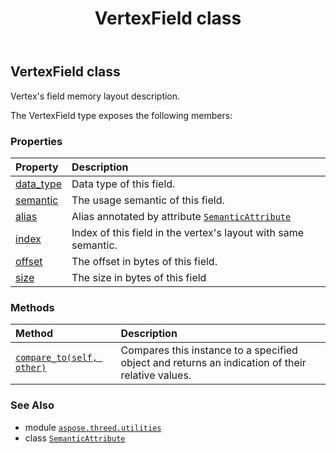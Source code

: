 ﻿---
title: VertexField class
second_title: Aspose.3D for Python via .NET API References
description: 
type: docs
weight: 220
url: /python-net/aspose.threed.utilities/vertexfield/
is_root: false
---

## VertexField class

Vertex's field memory layout description.



The VertexField type exposes the following members:

### Properties
| Property | Description |
| :- | :- |
| [data_type](/3d/python-net/aspose.threed.utilities/vertexfield/data_type) | Data type of this field. |
| [semantic](/3d/python-net/aspose.threed.utilities/vertexfield/semantic) | The usage semantic of this field. |
| [alias](/3d/python-net/aspose.threed.utilities/vertexfield/alias) | Alias annotated by attribute [`SemanticAttribute`](/3d/python-net/aspose.threed.utilities/semanticattribute) |
| [index](/3d/python-net/aspose.threed.utilities/vertexfield/index) | Index of this field in the vertex's layout with same semantic. |
| [offset](/3d/python-net/aspose.threed.utilities/vertexfield/offset) | The offset in bytes of this field. |
| [size](/3d/python-net/aspose.threed.utilities/vertexfield/size) | The size in bytes of this field |


### Methods
| Method | Description |
| :- | :- |
| [`compare_to(self, other)`](/3d/python-net/aspose.threed.utilities/vertexfield/compare_to/#aspose.threed.utilities.vertexfield) | Compares this instance to a specified object and returns an indication of their relative values. |



### See Also
* module [`aspose.threed.utilities`](..)
* class [`SemanticAttribute`](/3d/python-net/aspose.threed.utilities/semanticattribute)
